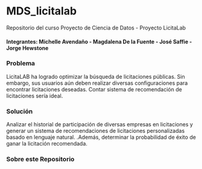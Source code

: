 # MDS_licitalab
Repositorio del curso Proyecto de Ciencia de Datos - Proyecto LicitaLab

#### Integrantes: Michelle Avendaño - Magdalena De la Fuente - José Saffie - Jorge Hewstone


### Problema
LicitaLAB ha logrado optimizar la búsqueda de licitaciones públicas. Sin embargo, sus usuarios aún deben realizar diversas configuraciones para encontrar licitaciones deseadas. Contar sistema de recomendación de licitaciones sería ideal.

### Solución
Analizar el historial de participación de diversas empresas en licitaciones y generar un sistema de recomendaciones de licitaciones personalizadas basado en lenguaje natural. .Además, determinar la probabilidad de éxito de ganar la licitación recomendada. 


### Sobre este Repositorio
